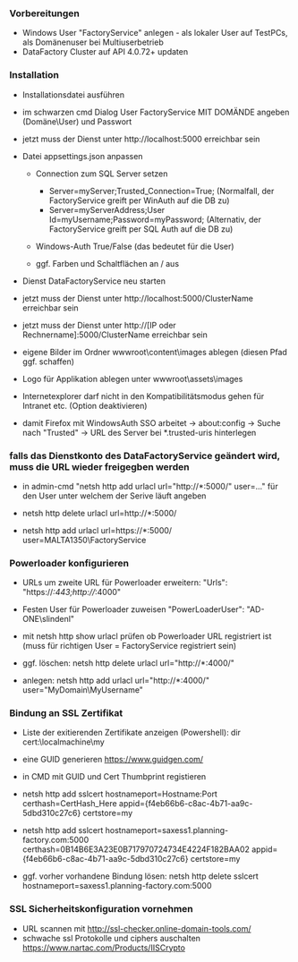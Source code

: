 

### Vorbereitungen
* Windows User "FactoryService" anlegen - als lokaler User auf TestPCs, als Domänenuser bei Multiuserbetrieb
* DataFactory Cluster auf API 4.0.72+ updaten

### Installation
* Installationsdatei ausführen
* im schwarzen cmd Dialog User FactoryService MIT DOMÄNDE angeben (Domäne\User) und Passwort
* jetzt muss der Dienst unter http://localhost:5000 erreichbar sein

* Datei appsettings.json anpassen
    * Connection zum SQL Server setzen
      * Server=myServer;Trusted_Connection=True;  (Normalfall, der FactoryService greift per WinAuth auf die DB zu)
      * Server=myServerAddress;User Id=myUsername;Password=myPassword; (Alternativ, der FactoryService greift per SQL Auth auf die DB zu)
    
    * Windows-Auth True/False (das bedeutet für die User)
    * ggf. Farben und Schaltflächen an / aus
    
   
* Dienst DataFactoryService neu starten
* jetzt muss der Dienst unter http://localhost:5000/ClusterName erreichbar sein

* jetzt muss der Dienst unter http://[IP oder Rechnername]:5000/ClusterName erreichbar sein
* eigene Bilder im Ordner wwwroot\content\images ablegen (diesen Pfad ggf. schaffen)
* Logo für Applikation ablegen unter wwwroot\assets\images
* Internetexplorer darf nicht in den Kompatibilitätsmodus gehen für Intranet etc. (Option deaktivieren)
* damit Firefox mit WindowsAuth SSO arbeitet -> about:config -> Suche nach "Trusted" -> URL des Server bei *.trusted-uris hinterlegen

### falls das Dienstkonto des DataFactoryService geändert wird, muss die URL wieder freigegben werden

* in admin-cmd "netsh http add urlacl url="http://*:5000/" user=..." für den User unter welchem der Serive läuft angeben

* netsh http delete urlacl url=http://*:5000/
* netsh http add urlacl url=https://*:5000/ user=MALTA1350\FactoryService


### Powerloader konfigurieren

* URLs um zweite URL für Powerloader erweitern: "Urls": "https://*:443;http://*:4000"

* Festen User für Powerloader zuweisen    "PowerLoaderUser": "AD-ONE\\slindenl"
    
* mit netsh http show urlacl prüfen ob Powerloader URL registriert ist (muss für richtigen User = FactoryService registriert sein)

* ggf. löschen: netsh http delete urlacl url="http://*:4000/"

* anlegen: netsh http add urlacl url="http://*:4000/" user="MyDomain\MyUsername"


### Bindung an SSL Zertifikat
* Liste der exitierenden Zertifikate anzeigen (Powershell): dir cert:\localmachine\my

* eine GUID generieren https://www.guidgen.com/
* in CMD mit GUID und Cert Thumbprint registieren

* netsh http add sslcert hostnameport=Hostname:Port certhash=CertHash_Here appid={f4eb66b6-c8ac-4b71-aa9c-5dbd310c27c6} certstore=my

* netsh http add sslcert hostnameport=saxess1.planning-factory.com:5000 certhash=0B14B6E3A23E0B717970724734E4224F182BAA02 appid={f4eb66b6-c8ac-4b71-aa9c-5dbd310c27c6} certstore=my

* ggf. vorher vorhandene Bindung lösen: netsh http delete sslcert hostnameport=saxess1.planning-factory.com:5000

### SSL Sicherheitskonfiguration vornehmen

* URL scannen mit http://ssl-checker.online-domain-tools.com/
* schwache ssl Protokolle und ciphers auschalten https://www.nartac.com/Products/IISCrypto


